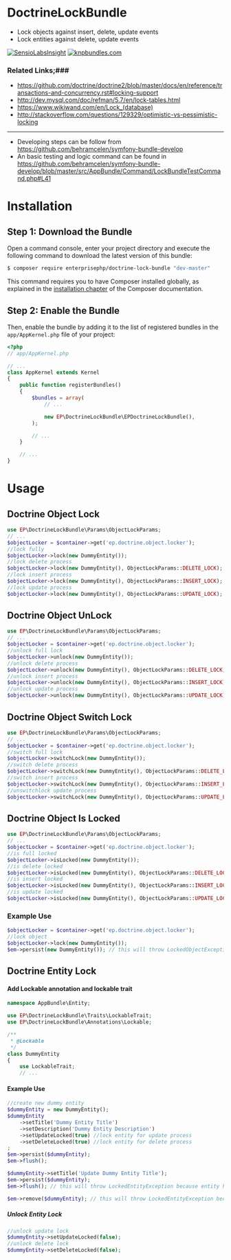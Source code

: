# DoctrineLockBundle
- Lock objects against insert, delete, update events
- Lock entities against delete, update events

[![SensioLabsInsight](https://insight.sensiolabs.com/projects/9e66e05d-ff79-4a8b-9cb0-dd547f95c162/small.png)](https://insight.sensiolabs.com/projects/9e66e05d-ff79-4a8b-9cb0-dd547f95c162)
[![knpbundles.com](http://knpbundles.com/EnterprisePHP/EPDoctrineLockBundle/badge-short)](http://knpbundles.com/EnterprisePHP/EPDoctrineLockBundle)

### Related Links;###
  - https://github.com/doctrine/doctrine2/blob/master/docs/en/reference/transactions-and-concurrency.rst#locking-support
  - http://dev.mysql.com/doc/refman/5.7/en/lock-tables.html
  - https://www.wikiwand.com/en/Lock_(database)
  - http://stackoverflow.com/questions/129329/optimistic-vs-pessimistic-locking
<hr>

- Developing steps can be follow from https://github.com/behramcelen/symfony-bundle-develop
- An basic testing and logic command can be found in https://github.com/behramcelen/symfony-bundle-develop/blob/master/src/AppBundle/Command/LockBundleTestCommand.php#L41 


Installation
============

Step 1: Download the Bundle
---------------------------

Open a command console, enter your project directory and execute the
following command to download the latest version of this bundle:

```bash
$ composer require enterprisephp/doctrine-lock-bundle "dev-master"
```

This command requires you to have Composer installed globally, as explained
in the [installation chapter](https://getcomposer.org/doc/00-intro.md)
of the Composer documentation.

Step 2: Enable the Bundle
-------------------------

Then, enable the bundle by adding it to the list of registered bundles
in the `app/AppKernel.php` file of your project:

```php
<?php
// app/AppKernel.php

// ...
class AppKernel extends Kernel
{
    public function registerBundles()
    {
        $bundles = array(
            // ...

            new EP\DoctrineLockBundle\EPDoctrineLockBundle(),
        );

        // ...
    }

    // ...
}
```

Usage
============

Doctrine Object Lock
---------------------------
```php
use EP\DoctrineLockBundle\Params\ObjectLockParams;
// ...
$objectLocker = $container->get('ep.doctrine.object.locker');
//lock fully
$objectLocker->lock(new DummyEntity());
//lock delete process
$objectLocker->lock(new DummyEntity(), ObjectLockParams::DELETE_LOCK);
//lock insert process
$objectLocker->lock(new DummyEntity(), ObjectLockParams::INSERT_LOCK);
//lock update process
$objectLocker->lock(new DummyEntity(), ObjectLockParams::UPDATE_LOCK);
```
Doctrine Object UnLock
---------------------------
```php
use EP\DoctrineLockBundle\Params\ObjectLockParams;
// ...
$objectLocker = $container->get('ep.doctrine.object.locker');
//unlock full lock
$objectLocker->unlock(new DummyEntity());
//unlock delete process
$objectLocker->unlock(new DummyEntity(), ObjectLockParams::DELETE_LOCK);
//unlock insert process
$objectLocker->unlock(new DummyEntity(), ObjectLockParams::INSERT_LOCK);
//unlock update process
$objectLocker->unlock(new DummyEntity(), ObjectLockParams::UPDATE_LOCK);
```
Doctrine Object Switch Lock
---------------------------
```php
use EP\DoctrineLockBundle\Params\ObjectLockParams;
// ...
$objectLocker = $container->get('ep.doctrine.object.locker');
//switch full lock
$objectLocker->switchLock(new DummyEntity());
//switch delete process
$objectLocker->switchLock(new DummyEntity(), ObjectLockParams::DELETE_LOCK);
//switch insert process
$objectLocker->switchLock(new DummyEntity(), ObjectLockParams::INSERT_LOCK);
//unswitchlock update process
$objectLocker->switchLock(new DummyEntity(), ObjectLockParams::UPDATE_LOCK);
```
Doctrine Object Is Locked
---------------------------
```php
use EP\DoctrineLockBundle\Params\ObjectLockParams;
// ...
$objectLocker = $container->get('ep.doctrine.object.locker');
//is full locked
$objectLocker->isLocked(new DummyEntity());
//is delete locked
$objectLocker->isLocked(new DummyEntity(), ObjectLockParams::DELETE_LOCK);
//is insert locked
$objectLocker->isLocked(new DummyEntity(), ObjectLockParams::INSERT_LOCK);
//is update locked
$objectLocker->isLocked(new DummyEntity(), ObjectLockParams::UPDATE_LOCK);
```
### Example Use ###
```php
$objectLocker = $container->get('ep.doctrine.object.locker');
//lock object
$objectLocker->lock(new DummyEntity());
$em->persist(new DummyEntity()); // this will throw LockedObjectException
```

Doctrine Entity Lock
---------------------------
#### Add Lockable annotation and lockable trait ####
```php
namespace AppBundle\Entity;

use EP\DoctrineLockBundle\Traits\LockableTrait;
use EP\DoctrineLockBundle\Annotations\Lockable;

/**
 * @Lockable
 */
class DummyEntity
{
    use LockableTrait;
    // ...
```
#### Example Use ####
```php
//create new dummy entity
$dummyEntity = new DummyEntity();
$dummyEntity
    ->setTitle('Dummy Entity Title')
    ->setDescription('Dummy Entity Description')
    ->setUpdateLocked(true) //lock entity for update process
    ->setDeleteLocked(true) //lock entity for delete process
;
$em->persist($dummyEntity);
$em->flush();

$dummyEntity->setTitle('Update Dummy Entity Title');
$em->persist($dummyEntity);
$em->flush(); // this will throw LockedEntityException because entity have update lock

$em->remove($dummyEntity); // this will throw LockedEntityException because entity have delete lock
```
##### Unlock Entity Lock #####
```php
//unlock update lock
$dummyEntity->setUpdateLocked(false);
//unlock delete lock
$dummyEntity->setDeleteLocked(false);
```
